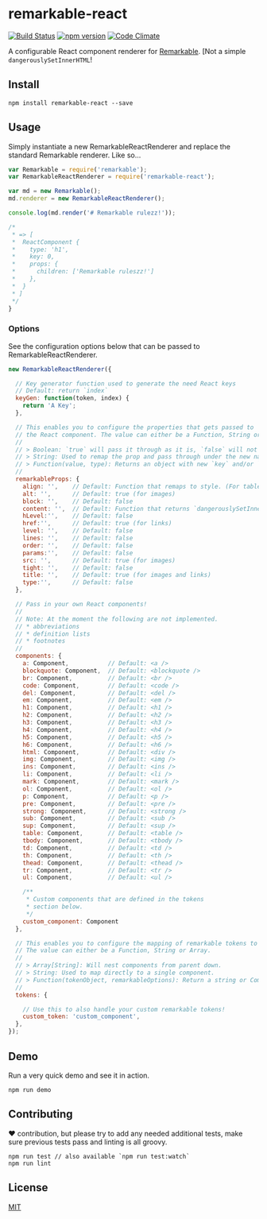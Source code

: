 # remarkable-react

[![Build Status](https://travis-ci.org/HHogg/remarkable-react.svg?branch=master)](https://travis-ci.org/HHogg/remarkable-react)
[![npm version](https://badge.fury.io/js/remarkable-react.svg)](https://badge.fury.io/js/remarkable-react)
[![Code Climate](https://codeclimate.com/github/HHogg/remarkable-react/badges/gpa.svg)](https://codeclimate.com/github/HHogg/remarkable-react)

A configurable React component renderer for [Remarkable](https://github.com/jonschlinkert/remarkable). [Not a simple `dangerouslySetInnerHTML`!


## Install

```
npm install remarkable-react --save
```


## Usage

Simply instantiate a new RemarkableReactRenderer and replace the standard Remarkable renderer. Like so...

```js
var Remarkable = require('remarkable');
var RemarkableReactRenderer = require('remarkable-react');

var md = new Remarkable();
md.renderer = new RemarkableReactRenderer();

console.log(md.render('# Remarkable rulezz!'));

/*
 * => [
 *  ReactComponent {
 *    type: 'h1',
 *    key: 0,
 *    props: {
 *      children: ['Remarkable ruleszz!']
 *    },
 *  }
 * ]
 */
}
```

### Options

See the configuration options below that can be passed to RemarkableReactRenderer.

```js
new RemarkableReactRenderer({

  // Key generator function used to generate the need React keys
  // Default: return `index`
  keyGen: function(token, index) {
    return 'A Key';
  },

  // This enables you to configure the properties that gets passed to
  // the React component. The value can either be a Function, String or Boolean.
  //
  // > Boolean: `true` will pass it through as it is, `false` will not pass it.
  // > String: Used to remap the prop and pass through under the new name.
  // > Function(value, type): Returns an object with new `key` and/or `value`.
  //
  remarkableProps: {
    align: '',    // Default: Function that remaps to style. (For tables)
    alt: '',      // Default: true (for images)
    block: '',    // Default: false
    content: '',  // Default: Function that returns `dangerouslySetInnerHTML` when HTML is enabled.
    hLevel:'',    // Default: false
    href:'',      // Default: true (for links)
    level: '',    // Default: false
    lines: '',    // Default: false
    order: '',    // Default: false
    params:'',    // Default: false
    src: '',      // Default: true (for images)
    tight: '',    // Default: false
    title: '',    // Default: true (for images and links)
    type:'',      // Default: false
  },

  // Pass in your own React components!
  //
  // Note: At the moment the following are not implemented.
  // * abbreviations
  // * definition lists
  // * footnotes
  //
  components: {
    a: Component,           // Default: <a />
    blockquote: Component,  // Default: <blockquote />
    br: Component,          // Default: <br />
    code: Component,        // Default: <code />
    del: Component,         // Default: <del />
    em: Component,          // Default: <em />
    h1: Component,          // Default: <h1 />
    h2: Component,          // Default: <h2 />
    h3: Component,          // Default: <h3 />
    h4: Component,          // Default: <h4 />
    h5: Component,          // Default: <h5 />
    h6: Component,          // Default: <h6 />
    html: Component,        // Default: <div />
    img: Component,         // Default: <img />
    ins: Component,         // Default: <ins />
    li: Component,          // Default: <li />
    mark: Component,        // Default: <mark />
    ol: Component,          // Default: <ol />
    p: Component,           // Default: <p />
    pre: Component,         // Default: <pre />
    strong: Component,      // Default: <strong />
    sub: Component,         // Default: <sub />
    sup: Component,         // Default: <sup />
    table: Component,       // Default: <table />
    tbody: Component,       // Default: <tbody />
    td: Component,          // Default: <td />
    th: Component,          // Default: <th />
    thead: Component,       // Default: <thead />
    tr: Component,          // Default: <tr />
    ul: Component,          // Default: <ul />

    /**
     * Custom components that are defined in the tokens
     * section below.
     */
    custom_component: Component
  },

  // This enables you to configure the mapping of remarkable tokens to component (above).
  // The value can either be a Function, String or Array.
  //
  // > Array[String]: Will nest components from parent down.
  // > String: Used to map directly to a single component.
  // > Function(tokenObject, remarkableOptions): Return a string or Component.
  //
  tokens: {

    // Use this to also handle your custom remarkable tokens!
    custom_token: 'custom_component',
  },
});
```


## Demo

Run a very quick demo and see it in action.
```
npm run demo
```

## Contributing

:heart: contribution, but please try to add any needed additional tests, make sure previous tests pass and linting is all groovy.

```
npm run test // also available `npm run test:watch`
npm run lint
```

## License

[MIT]('./LICENSE')
